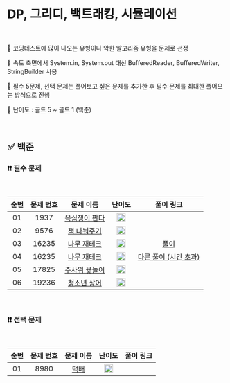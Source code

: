 # DP, 그리디, 백트래킹, 시뮬레이션

<br/>

📌 코딩테스트에 많이 나오는 유형이나 약한 알고리즘 유형을 문제로 선정

📌 속도 측면에서 System.in, System.out 대신 BufferedReader, BufferedWriter, StringBuilder 사용

📌 필수 5문제, 선택 문제는 풀어보고 싶은 문제를 추가한 후 필수 문제를 최대한 풀어오는 방식으로 진행

📌 난이도 : 골드 5 ~ 골드 1 (백준)

<br/>

## ✅ 백준

### ❗❗ 필수 문제

<br/>

순번 | 문제 번호 | 문제 이름 | 난이도 | 풀이 링크
:---: | :---: | :---: | :---: | :---: 
01 | 1937 | [욕심쟁이 판다](https://www.acmicpc.net/problem/1937) | <img src="https://static.solved.ac/tier_small/13.svg" width=20px> | []()
02 | 9576 | [책 나눠주기](https://www.acmicpc.net/problem/9576) | <img src="https://static.solved.ac/tier_small/14.svg" width=20px> | []()
03 | 16235 | [나무 재테크](https://www.acmicpc.net/problem/16235) | <img src="https://static.solved.ac/tier_small/13.svg" width=20px> | [풀이](https://github.com/psj98/Java_Study_Coding_18/blob/main/study/src/study_230426/problemset/boj_16235_1.java)
04 | 16235 | [나무 재테크](https://www.acmicpc.net/problem/16235) | <img src="https://static.solved.ac/tier_small/13.svg" width=20px> | [다른 풀이 (시간 초과)](https://github.com/psj98/Java_Study_Coding_18/blob/main/study/src/study_230426/problemset/boj_16235_2.java)
05 | 17825 | [주사위 윷놀이](https://www.acmicpc.net/problem/17825) | <img src="https://static.solved.ac/tier_small/14.svg" width=20px> | []()
06 | 19236 | [청소년 상어](https://www.acmicpc.net/problem/19236) | <img src="https://static.solved.ac/tier_small/14.svg" width=20px> | []()

<br/>

### ❗❗ 선택 문제

<br/>

순번 | 문제 번호 | 문제 이름 | 난이도 | 풀이 링크
:---: | :---: | :---: | :---: | :---: 
01 | 8980 | [택배](https://www.acmicpc.net/problem/8980) | <img src="https://static.solved.ac/tier_small/14.svg" width=20px> | []()